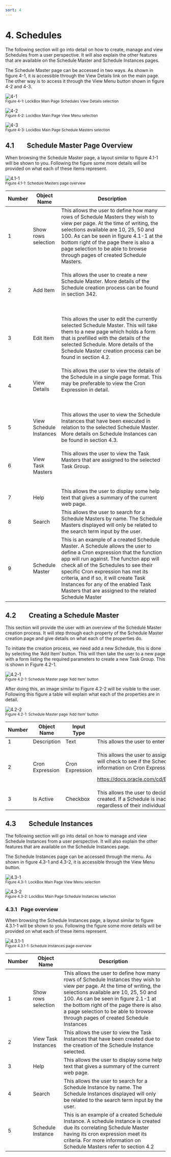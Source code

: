 ```yaml
---
sort: 4
---
```


# 4. Schedules

The following section will go into detail on how to create, manage and
view Schedules from a user perspective. It will also explain the other
features that are available on the Schedule Master and Schedule
Instances pages.

The Schedule Master page can be accessed in two ways. As shown in figure
4-1, it is accessible through the View Details link on the main page.
The other way is to access it through the View Menu button shown in
figure 4-2 and 4-3.

![4-1](../assets/img/4/Schedules/MainPage-4-1.png)<br/>
<sup>Figure 4-1: LockBox Main Page Schedules View Details selection </sup><br/>

![4-2](../assets/img/4/Schedules/MainPagewithMenu-4-2.png)<br/>
<sup>Figure 4-2: LockBox Main Page View Menu selection </sup><br/>

![4-3](../assets/img/4/Schedules/MainPagewithMenuSchedule-4-3.png)<br/>
<sup>Figure 4-3: LockBox Main Page Schedule Masters selection </sup><br/>

## 4.1        Schedule Master Page Overview

When browsing the Schedule Master page, a layout similar to figure 4.1-1
will be shown to you. Following the figure some more details will be
provided on what each of these items represent.

![4.1-1](../assets/img/4/Schedules/ScheduleMasterPage-4_1-1)<br/>
<sup>Figure 4.1-1: Schedule Masters page overview </sup><br/>

<table>
<colgroup>
<col style="width: 10%" />
<col style="width: 14%" />
<col style="width: 75%" />
</colgroup>
<thead>
<tr class="header">
<th><strong>Number</strong></th>
<th><strong>Object Name</strong></th>
<th><strong>Description</strong></th>
</tr>
</thead>
<tbody>
<tr class="odd">
<td>1</td>
<td>Show rows selection</td>
<td>This allows the user to define how many rows of Schedule Masters
they wish to view per page. At the time of writing, the selections
available are 10, 25, 50 and 100. As can be seen in figure 4.1-1 at the
bottom right of the page there is also a page selection to be able to
browse through pages of created Schedule Masters.</td>
</tr>
<tr class="even">
<td>2</td>
<td>Add Item</td>
<td><p>This allows the user to create a new Schedule Master. More
details of the Schedule creation process can be found in section
342.</p>
<p> </p></td>
</tr>
<tr class="odd">
<td>3</td>
<td>Edit Item</td>
<td>This allows the user to edit the currently selected Schedule Master.
This will take them to a new page which holds a form that is prefilled
with the details of the selected Schedule. More details of the Schedule
Master creation process can be found in section 4.2.</td>
</tr>
<tr class="even">
<td>4</td>
<td>View Details</td>
<td><p>This allows the user to view the details of the Schedule in a
single page format. This may be preferable to view the Cron Expression
in detail.</p>
<p> </p></td>
</tr>
<tr class="odd">
<td>5</td>
<td>View Schedule Instances</td>
<td>This allows the user to view the Schedule Instances that have been
executed in relation to the selected Schedule Master. More details on
Schedule Instances can be found in section 4.3.</td>
</tr>
<tr class="even">
<td>6</td>
<td>View Task Masters</td>
<td><p>This allows the user to view the Task Masters that are assigned
to the selected Task Group.</p>
<p> </p></td>
</tr>
<tr class="odd">
<td>7</td>
<td>Help</td>
<td>This allows the user to display some help text that gives a summary
of the current web page.</td>
</tr>
<tr class="even">
<td>8</td>
<td>Search</td>
<td>This allows the user to search for a Schedule Masters by name. The
Schedule Masters displayed will only be related to the search term input
by the user.</td>
</tr>
<tr class="odd">
<td>9</td>
<td>Schedule Master</td>
<td>This is an example of a created Schedule Master. A Schedule allows
the user to define a Cron expression that the function app will run
against. The functon app will check all of the Schedules to see their
specific Cron expression has met its criteria, and if so, it will create
Task Instances for any of the enabled Task Masters that are assigned to
the related Schedule Master</td>
</tr>
</tbody>
</table>

## 4.2        Creating a Schedule Master

This section will provide the user with an overview of the Schedule
Master creation process. It will step through each property of the
Schedule Master creation page and give details on what each of the
properties do.

To initiate the creation process, we need add a new Schedule, this is
done by selecting the ‘Add Item’ button. This will then take the user to
a new page with a form listing the required parameters to create a new
Task Group. This is shown in Figure 4.2-1.

![4.2-1](../assets/img/4/Schedules/ScheduleMasterPage-4_2-1.png)<br/>
<sup>Figure 4.2-1: Schedule Master page ‘Add Item’ button</sup><br/>

After doing this, an image similar to Figure 4.2-2 will be visible to
the user. Following this figure a table will explain what each of the
properties are in detail.

![4.2-2](../assets/img/4/Schedules/TaskGroupCreatePage-4_2-2.png)<br/>
<sup>Figure 4.2-1: Schedule Master page ‘Add Item’ button</sup><br/>

<table>
<colgroup>
<col style="width: 8%" />
<col style="width: 10%" />
<col style="width: 10%" />
<col style="width: 70%" />
</colgroup>
<thead>
<tr class="header">
<th><strong>Number</strong></th>
<th><strong>Object Name</strong></th>
<th><strong>Input Type</strong></th>
<th><strong>Description</strong></th>
</tr>
</thead>
<tbody>
<tr class="odd">
<td>1</td>
<td>Description</td>
<td>Text</td>
<td>This allows the user to enter the name of the Task Group to be
created.</td>
</tr>
<tr class="even">
<td>2</td>
<td>Cron Expression</td>
<td>Cron Expression</td>
<td><p>This allows the user to assign a Cron expression for the
Schedule. The Function app will check to see if the Schedule has had its
criteria met every two minutes. For more information on Cron
Expressions:</p>
<p><a
href="https://docs.oracle.com/cd/E12058_01/doc/doc.1014/e12030/cron_expressions.htm">https://docs.oracle.com/cd/E12058_01/doc/doc.1014/e12030/cron_expressions.htm</a></p></td>
</tr>
<tr class="odd">
<td>3</td>
<td>Is Active</td>
<td>Checkbox</td>
<td>This allows the user to decide whether the Group will be initially
active when it is created. If a Schedule is inactive, all of its
subsequent Task Masters will not be active regardless of their
individual state.</td>
</tr>
</tbody>
</table>

## 4.3        Schedule Instances

The following section will go into detail on how to manage and view
Schedule Instances from a user perspective. It will also explain the
other features that are available on the Schedule Instances page.

The Schedule Instances page can be accessed through the menu. As shown
in figure 4.3-1 and 4.3-2, it is accessible through the View Menu
button.

![4.3-1](../assets/img/4/Schedules/MainPagewithMenu-4-2.png)<br/>
<sup>Figure 4.3-1: LockBox Main Page View Menu selection</sup><br/>

![4.3-2](../assets/img/4/Schedules/MainPagewithMenuSchedule-4_3-1.png)<br/>
<sup>Figure 4.3-2: LockBox Main Page Schedule Instances selection</sup><br/>

### 4.3.1   Page overview

When browsing the Schedule Instances page, a layout similar to figure
4.3.1-1 will be shown to you. Following the figure some more details
will be provided on what each of these items represent.

![4.3.1-1](../assets/img/4/Schedules/ScheduleInstancePage-4_3_1-1.png)<br/>
<sup>Figure 4.3.1-1: Schedule Instances page overview</sup><br/>

| **Number** | **Object Name**     | **Description**                                                                                                                                                                                                                                                                                                                        |
|------------|---------------------|----------------------------------------------------------------------------------------------------------------------------------------------------------------------------------------------------------------------------------------------------------------------------------------------------------------------------------------|
| 1          | Show rows selection | This allows the user to define how many rows of Schedule Instances they wish to view per page. At the time of writing, the selections available are 10, 25, 50 and 100. As can be seen in figure 2.1-1 at the bottom right of the page there is also a page selection to be able to browse through pages of created Schedule Instances |
| 2          | View Task Instances | This allows the user to view the Task Instances that have been created due to the creation of the Schedule Instance selected.                                                                                                                                                                                                          |
| 3          | Help                | This allows the user to display some help text that gives a summary of the current web page.                                                                                                                                                                                                                                           |
| 4          | Search              | This allows the user to search for a Schedule Instance by name. The Schedule Instances displayed will only be related to the search term input by the user.                                                                                                                                                                            |
| 5          | Schedule Instance   | This is an example of a created Schedule Instance. A schedule instance is created due its correlating Schedule Master having its cron expression meet its criteria. For more information on Schedule Masters refer to section 4.2                                                                                                      |
